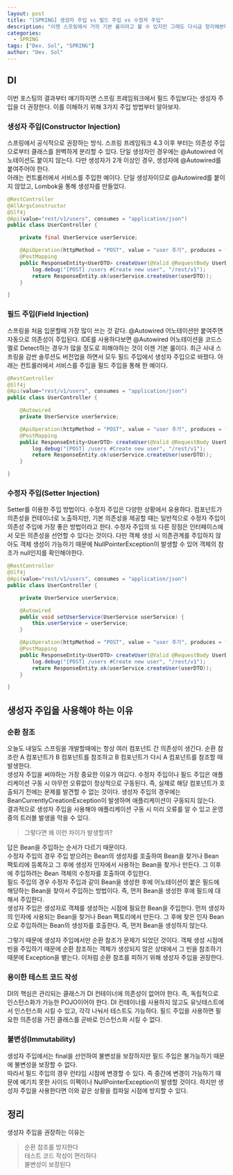 ```yaml
---
layout: post
title: "[SPRING] 생성자 주입 vs 필드 주입 vs 수정자 주입"
description: "이젠 스프링에서 거의 기본 룰이라고 볼 수 있지만 그래도 다시금 정리해본다."
categories: 
  - SPRING
tags: ["Dev. Sol", "SPRING"]
author: "Dev. Sol"
---
```


## DI

이번 포스팅의 결과부터 얘기하자면 스프링 프레임워크에서 필드 주입보다는 생성자 주입을 더 권장한다.
이를 이해하기 위해 3가지 주입 방법부터 알아보자.

### 생성자 주입(Constructor Injection)
스프링에서 공식적으로 권장하는 방식. 스프링 프레임워크 4.3 이후 부터는 의존성 주입으로부터 클래스를 완벽하게 분리할 수 있다. 단일 생성자인 경우에는 @Autowired 어노테이션도 붙이지 않는다. 다만 생성자가 2개 이상인 경우, 생성자에 @Autowired를 붙여주어야 한다.<br>
아래는 컨트롤러에서 서비스를 주입한 예이다. 단일 생성자이므로 @Autowired를 붙이지 않았고, Lombok을 통해 생성자를 만들었다.

```java
@RestController
@AllArgsConstructor
@Slf4j
@Api(value="rest/v1/users", consumes = "application/json")
public class UserController {

    private final UserService userService;

    @ApiOperation(httpMethod = "POST", value = "user 추가", produces = "application/json", consumes = "application/json")
    @PostMapping
    public ResponseEntity<UserDTO> createUser(@Valid @RequestBody UserDTO userDTO) {
        log.debug("[POST] /users #Create new user", "/rest/v1");
        return ResponseEntity.ok(userService.createUser(userDTO));
    }

}
```

### 필드 주입(Field Injection)
스프링을 처음 입문할때 가장 많이 쓰는 것 같다. @Autowired 어노테이션만 붙여주면 자동으로 의존성이 주입된다. IDE를 사용하다보면 @Autowired 어노테이션을 코드스멜로 Detect하는 경우가 많을 정도로 피해야하는 것이 이젠 기본 룰이다. 최근 사내 스프링을 감싼 솔루션도 버전업을 하면서 모두 필드 주입에서 생성자 주입으로 바꿨다.
아래는 컨트롤러에서 서비스를 주입을 필드 주입을 통해 한 예이다. 
```java
@RestController
@Slf4j
@Api(value="rest/v1/users", consumes = "application/json")
public class UserController {

    @Autowired
    private UserService userService;

    @ApiOperation(httpMethod = "POST", value = "user 추가", produces = "application/json", consumes = "application/json")
    @PostMapping
    public ResponseEntity<UserDTO> createUser(@Valid @RequestBody UserDTO userDTO) {
        log.debug("[POST] /users #Create new user", "/rest/v1");
        return ResponseEntity.ok(userService.createUser(userDTO));
    }

}
```

### 수정자 주입(Setter Injection)
 Setter를 이용한 주입 방법이다. 수정자 주입은 다양한 상황에서 유용하다. 컴포넌트가 의존성을 컨테이너로 노출하지만, 기본 의존성을 제공할 때는 일반적으로 수정자 주입이 의존성 주입에 가장 좋은 방법이라고 한다. 수정자 주입의 또 다른 장점은 인터페이스에서 모든 의존성을 선언할 수 있다는 것이다. 다만 객체 생성 시 의존관계를 주입하지 않아도 객체 생성이 가능하기 때문에 NullPointerException이 발생할 수 있어 객체의 참조가 null인지를 확인해야한다.
```java
@RestController
@Slf4j
@Api(value="rest/v1/users", consumes = "application/json")
public class UserController {

    private UserService userService;

    @Autowired
    public void setUserService(UserService userService) {
        this.userService = userService;
    }

    @ApiOperation(httpMethod = "POST", value = "user 추가", produces = "application/json", consumes = "application/json")
    @PostMapping
    public ResponseEntity<UserDTO> createUser(@Valid @RequestBody UserDTO userDTO) {
        log.debug("[POST] /users #Create new user", "/rest/v1");
        return ResponseEntity.ok(userService.createUser(userDTO));
    }

}
```

## 생성자 주입을 사용해야 하는 이유

### 순환 참조
오늘도 내일도 스프링을 개발할때에는 항상 여러 컴포넌트 간 의존성이 생긴다. 순환 참조란 A 컴포넌트가 B 컴포넌트를 참조하고 B 컴포넌트가 다시 A 컴포넌트를 참조할 때 발생한다.<br>
생성자 주입을 써야하는 가장 중요한 이유가 여깄다. 수정자 주입이나 필드 주입은 애플리케이션 구동 시 아무런 오류없이 정상적으로 구동된다. 즉, 실제로 해당 컴포넌트가 호출되기 전에는 문제를 발견할 수 없는 것이다. 생성자 주입의 경우에는 BeanCurrentlyCreationException이 발생하며 애플리케이션이 구동되지 않는다.<br>
결과적으로 생성자 주입을 사용해야 애플리케이션 구동 시 미리 오류를 알 수 있고 운영 중의 트러블 발생을 막을 수 있다.

> 그렇다면 왜 이런 차이가 발생할까?

답은 Bean을 주입하는 순서가 다르기 때문이다.<br>
수정자 주입의 경우 주입 받으려는 Bean의 생성자를 호출하여 Bean을 찾거나 Bean 팩토리에 등록하고 그 후에 생성자 인자에서 사용하는 Bean을 찾거나 만든다. 그 이후에 주입하려는 Bean 객체의 수정자를 호출하여 주입한다.<br>
필드 주입의 경우 수정자 주입과 같이 Bean을 생성한 후에 어노테이션이 붙은 필드에 해당하는 Bean을 찾아서 주입하는 방법이다. 즉, 먼저 Bean을 생성한 후에 필드에 대해서 주입한다.<br>
생성자 주입은 생성자로 객체를 생성하는 시점에 필요한 Bean을 주입한다. 먼저 생성자의 인자에 사용되는 Bean을 찾거나 Bean 팩토리에서 만든다. 그 후에 찾은 인자 Bean으로 주입하려는 Bean의 생성자를 호출한다. 즉, 먼저 Bean을 생성하지 않는다. 

그렇기 때문에 생성자 주입에서만 순환 참조가 문제가 되었던 것이다. 객체 생성 시점에 빈을 주입하기 때문에 순환 참조하는 객체가 생성되지 않은 상태에서 그 빈을 참조하기 때문에 Exception을 뱉는다. 이처럼 순환 참조를 피하기 위해 생성자 주입을 권장한다.

### 용이한 테스트 코드 작성
DI의 핵심은 관리되는 클래스가 DI 컨테이너에 의존성이 없어야 한다. 즉, 독립적으로 인스턴스화가 가능한 POJO이어야 한다. DI 컨테이너를 사용하지 않고도 유닛테스트에서 인스턴스화 시킬 수 있고, 각각 나눠서 테스트도 가능하다. 필드 주입을 사용하면 필요한 의존성을 가진 클래스를 곧바로 인스턴스화 시킬 수 없다.

### 불변성(Immutability)
생성자 주입에서는 final을 선언하여 불변성을 보장하지만 필드 주입은 불가능하기 때문에 불변성을 보장할 수 없다.<br>
따라서 필드 주입의 경우 런타임 시점에 변경할 수 있다. 즉 중간에 변경이 가능하기 때문에 예기치 못한 사이드 이펙이나 NullPointerException이 발생할 것이다. 하지만 생성자 주입을 사용한다면 이와 같은 상황을 컴파일 시점에 방지할 수 있다.

## 정리
생성자 주입을 권장하는 이유는
> 순환 참조를 방지한다<br>
> 테스트 코드 작성이 편리하다<br>
> 불변성이 보장된다<br>

